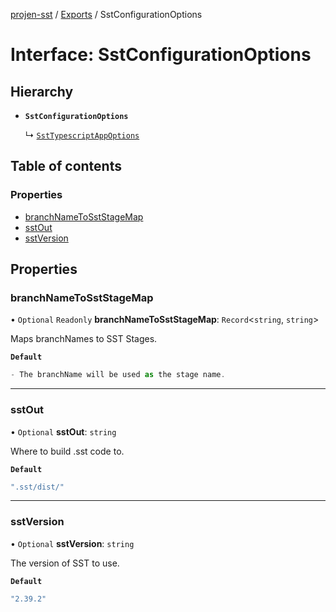 [projen-sst](../README.md) / [Exports](../modules.md) / SstConfigurationOptions

# Interface: SstConfigurationOptions

## Hierarchy

- **`SstConfigurationOptions`**

  ↳ [`SstTypescriptAppOptions`](SstTypescriptAppOptions.md)

## Table of contents

### Properties

- [branchNameToSstStageMap](SstConfigurationOptions.md#branchnametosststagemap)
- [sstOut](SstConfigurationOptions.md#sstout)
- [sstVersion](SstConfigurationOptions.md#sstversion)

## Properties

### branchNameToSstStageMap

• `Optional` `Readonly` **branchNameToSstStageMap**: `Record`\<`string`, `string`\>

Maps branchNames to SST Stages.

**`Default`**

```ts
- The branchName will be used as the stage name.
```

___

### sstOut

• `Optional` **sstOut**: `string`

Where to build .sst code to.

**`Default`**

```ts
".sst/dist/"
```

___

### sstVersion

• `Optional` **sstVersion**: `string`

The version of SST to use.

**`Default`**

```ts
"2.39.2"
```
